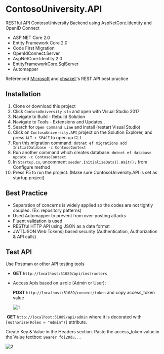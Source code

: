 # ContosoUniversity.API

RESTful API ContosoUniversity Backend using AspNetCore.Identity and OpenID Connect

- ASP.NET Core 2.0 
- Entity Framework Core 2.0
- Code First Migration
- OpenIdConnect.Server
- AspNetCore.Identity 2.0
- EntityFrameworkCore.SqlServer
- Automapper

Referenced [Microsoft](https://docs.microsoft.com/en-us/aspnet/core/data/ef-mvc/intro) and [chsakell](https://chsakell.com/2016/06/23/rest-apis-using-asp-net-core-and-entity-framework-core/)'s REST API best practice

## Installation

1. Clone or download this project
2. Click `ContosoUniversity.sln` and open with Visual Studio 2017
3. Navigate to Build - Rebuild Solution
4. Navigate to Tools - Extensions and Updates..
5. Search for `Open Command Line` and install (restart Visual Studio)
6. Click on `ContosoUniversity.API` project on the Solution Explorer, and press `ALT + SPACE` to open up CLI
7. Run this migration command: `dotnet ef migrations add InitialDatabase -c ContosoContext`
8. Run another command which creates database: `dotnet ef database update -c ContosoContext` 
9. In `Startup.cs`, uncomment `seeder.InitializeData().Wait();` from Configure method 
10. Press F5 to run the project. (Make sure ContosoUniversity.API is set as startup project)

## Best Practice

- Separation of concerns is widely applied so the codes are not tightly coupled. (Ex: repository patterns)
- Used Automapper to prevent from over-posting attacks
- Fluent validation is used
- RESTful HTTP API using JSON as a data format
- JWT(JSON Web Tokens) based security (Authentication, Authorization & API calls)

## Test API

Use Postman or other API testing tools

- **GET** `http://localhost:51089/api/instructors`
- Access Apis based on a role (Admin or User):
  
  **POST** `http://localhost:51089/connect/token` and copy access_token value
  
  ![1](https://user-images.githubusercontent.com/7738916/34234683-6f08fb94-e5a1-11e7-8438-a39736fb1bc6.png)
  
  **GET** `http://localhost:51089/api/admin` where it is decorated with `[Authorize(Roles = "Admin")]` attribute.
  
  Create Key & Value in the Headers section. Paste the access_token value in the Value textbox: `Bearer fdi20du...`  
  
  ![2](https://user-images.githubusercontent.com/7738916/34234702-83d01242-e5a1-11e7-8d28-736d5d8bda95.png)


  
  
  
    
